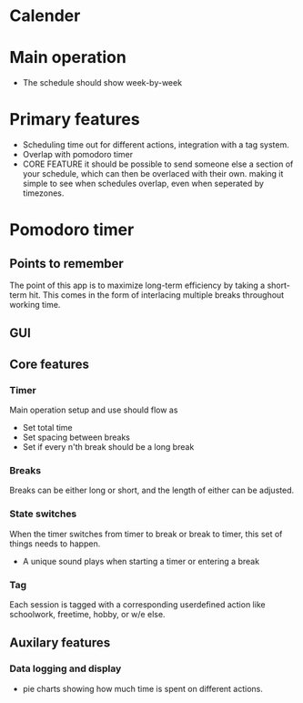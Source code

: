 
# Calender
# Main operation
- The schedule should show week-by-week

# Primary features
- Scheduling time out for different actions, integration with a tag system.
- Overlap with pomodoro timer
- CORE FEATURE it should be possible to send someone else a section of your schedule, which can then be overlaced with their own. making it simple to 
see when schedules overlap, even when seperated by timezones.

# Pomodoro timer
## Points to remember
The point of this app is to maximize long-term efficiency by taking a short-term hit. This comes in the form of interlacing multiple breaks throughout working time.
## GUI
## Core features
### Timer
Main operation setup and use should flow as
- Set total time
- Set spacing between breaks
- Set if every n'th break should be a long break
### Breaks
Breaks can be either long or short, and the length of either can be adjusted.
### State switches
When the timer switches from timer to break or break to timer, this set of things needs to happen.
- A unique sound plays when starting a timer or entering a break
### Tag
Each session is tagged with a corresponding userdefined action like schoolwork, freetime, hobby, or w/e else.
## Auxilary features
### Data logging and display
- pie charts showing how much time is spent on different actions.